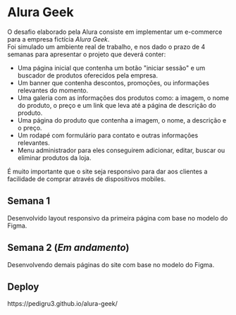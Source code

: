 <h1>Alura Geek</h1>
O desafio elaborado pela Alura consiste em implementar um e-commerce para a empresa fictícia <i>Alura Geek</i>.</br>
Foi simulado um ambiente real de trabalho, e nos dado o prazo de 4 semanas para apresentar o projeto que deverá conter:
<ul>
  <li>Uma página inicial que contenha um botão "iniciar sessão" e um buscador de produtos oferecidos pela empresa.</li>
  <li>Um banner que contenha descontos, promoções, ou informações relevantes do momento.</li>
  <li>Uma galeria com as informações dos produtos como: a imagem, o nome do produto, o preço e um link que leva até a página de descrição do produto.</li>
  <li>Uma página do produto que contenha a imagem, o nome, a descrição e o preço.</li>
  <li>Um rodapé com formulário para contato e outras informações relevantes.</li>
  <li>Menu administrador para eles conseguirem adicionar, editar, buscar ou eliminar produtos da loja.</li>
</ul>
<p>É muito importante que o site seja responsivo para dar aos clientes a facilidade de comprar através de dispositivos mobiles.</p>
<h2>Semana 1</h2>
<p>Desenvolvido layout responsivo da primeira página com base no modelo do Figma.</p>
<h2>Semana 2 (<i>Em andamento</i>)</h2>
<p>Desenvolvendo demais páginas do site com base no modelo do Figma.</p>
<h2>Deploy</h2>
<p>https://pedigru3.github.io/alura-geek/</p>
